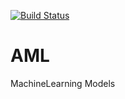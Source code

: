 [![Build Status](https://travis-ci.com/AlexPeshkov/AML__Python.svg?branch=master)](https://travis-ci.com/AlexPeshkov/AML__Python)

# AML
MachineLearning Models
